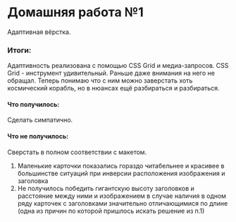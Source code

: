 # Домашняя работа №1

Адаптивная вёрстка.

### Итоги:

Адаптивность реализована с помощью CSS Grid  и медиа-запросов.
CSS Grid - инструмент удивительный. Раньше даже внимания на него не обращал.
Теперь понимаю что с ним можно заверстать хоть космический корабль, но в нюансах ещё разбираться и разбираться.

#### Что получилось:
Сделать симпатично. 

#### Что не получилось:
Сверстать в полном соответствии с макетом.
1) Маленькие карточки показались гораздо читабельнее и красивее в большинстве ситуаций при инверсии расположения изображения и заголовка
2) Не получилось победить гигантскую высоту заголовков и расстояние между ними и изображением в случае наличия в одном ряду карточек с заголовками значительно отличающимися по длине (одна из причин по которой пришлось искать решение из п.1)


 
